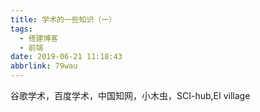 ```yaml
---
title: 学术的一些知识（一）
tags:
  - 搭建博客
  - 前端
date: 2019-06-21 11:18:43
abbrlink: 79wau
---
```


谷歌学术，百度学术，中国知网，小木虫，SCI-hub,EI village